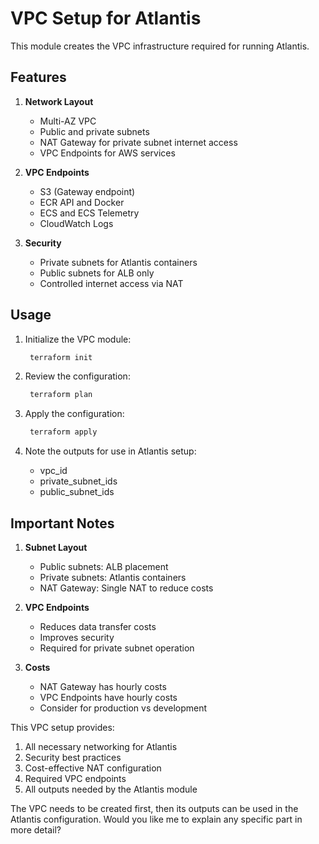 # VPC Setup for Atlantis

This module creates the VPC infrastructure required for running Atlantis.

## Features

1. **Network Layout**
   - Multi-AZ VPC
   - Public and private subnets
   - NAT Gateway for private subnet internet access
   - VPC Endpoints for AWS services

2. **VPC Endpoints**
   - S3 (Gateway endpoint)
   - ECR API and Docker
   - ECS and ECS Telemetry
   - CloudWatch Logs

3. **Security**
   - Private subnets for Atlantis containers
   - Public subnets for ALB only
   - Controlled internet access via NAT

## Usage

1. Initialize the VPC module:
   ```bash
    terraform init 
    ```

2. Review the configuration:
   ```bash
    terraform plan 
    ```

3. Apply the configuration:
   ```bash
    terraform apply 
    ```

4. Note the outputs for use in Atlantis setup:
   - vpc_id
   - private_subnet_ids
   - public_subnet_ids

## Important Notes

1. **Subnet Layout**
   - Public subnets: ALB placement
   - Private subnets: Atlantis containers
   - NAT Gateway: Single NAT to reduce costs

2. **VPC Endpoints**
   - Reduces data transfer costs
   - Improves security
   - Required for private subnet operation

3. **Costs**
   - NAT Gateway has hourly costs
   - VPC Endpoints have hourly costs
   - Consider for production vs development

This VPC setup provides:
1. All necessary networking for Atlantis
2. Security best practices
3. Cost-effective NAT configuration
4. Required VPC endpoints
5. All outputs needed by the Atlantis module

The VPC needs to be created first, then its outputs can be used in the Atlantis configuration. Would you like me to explain any specific part in more detail?
